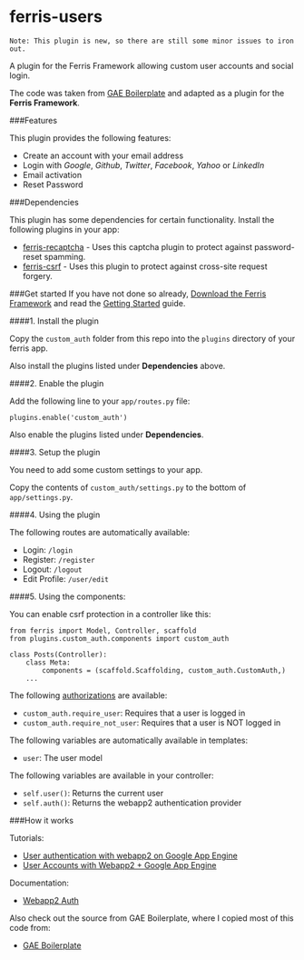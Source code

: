 ferris-users
============

    Note: This plugin is new, so there are still some minor issues to iron out.

A plugin for the Ferris Framework allowing custom user accounts and social login.

The code was taken from [GAE Boilerplate](https://github.com/coto/gae-boilerplate) and adapted as a plugin for the **Ferris Framework**.

###Features

This plugin provides the following features:

- Create an account with your email address
- Login with *Google*, *Github*, *Twitter*, *Facebook*, *Yahoo* or *LinkedIn*
- Email activation
- Reset Password

###Dependencies

This plugin has some dependencies for certain functionality. Install the following plugins in your app:

- [ferris-recaptcha](https://github.com/robertdodd/ferris-recaptcha) - Uses this captcha plugin to protect against password-reset spamming.
- [ferris-csrf](https://github.com/robertdodd/ferris-csrf) - Uses this plugin to protect against cross-site request forgery.

###Get started
If you have not done so already, [Download the Ferris Framework](https://bitbucket.org/cloudsherpas/ferris-framework/get/master.zip) and read the [Getting Started](http://ferris-framework.appspot.com/docs/getting_started.html) guide.

####1. Install the plugin

Copy the `custom_auth` folder from this repo into the `plugins` directory of your ferris app.

Also install the plugins listed under **Dependencies** above.

####2. Enable the plugin

Add the following line to your `app/routes.py` file:

`plugins.enable('custom_auth')`

Also enable the plugins listed under **Dependencies**.

####3. Setup the plugin

You need to add some custom settings to your app.

Copy the contents of `custom_auth/settings.py` to the bottom of `app/settings.py`.

####4. Using the plugin

The following routes are automatically available:

- Login: `/login`
- Register: `/register`
- Logout: `/logout`
- Edit Profile: `/user/edit`

####5. Using the components:

You can enable csrf protection in a controller like this:

```
from ferris import Model, Controller, scaffold
from plugins.custom_auth.components import custom_auth

class Posts(Controller):
    class Meta:
        components = (scaffold.Scaffolding, custom_auth.CustomAuth,)
    ...
```

The following [authorizations](http://ferris-framework.appspot.com/docs/users_guide/authorization_chains.html) are available:

- `custom_auth.require_user`: Requires that a user is logged in
- `custom_auth.require_not_user`: Requires that a user is NOT logged in

The following variables are automatically available in templates:

- `user`: The user model

The following variables are available in your controller:

- `self.user()`: Returns the current user
- `self.auth()`: Returns the webapp2 authentication provider


###How it works

Tutorials:

- [User authentication with webapp2 on Google App Engine](http://blog.abahgat.com/2013/01/07/user-authentication-with-webapp2-on-google-app-engine/)
- [User Accounts with Webapp2 + Google App Engine](http://gosurob.com/post/20024043690/gaewebapp2accounts)

Documentation:

- [Webapp2 Auth](https://webapp-improved.appspot.com/api/webapp2_extras/auth.html)

Also check out the source from GAE Boilerplate, where I copied most of this code from:

- [GAE Boilerplate](https://github.com/coto/gae-boilerplate)